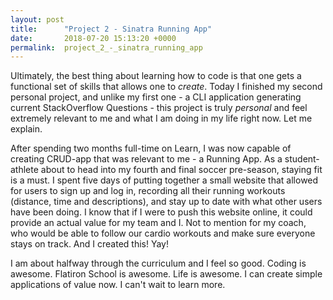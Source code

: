 ```yaml
---
layout: post
title:      "Project 2 - Sinatra Running App"
date:       2018-07-20 15:13:20 +0000
permalink:  project_2_-_sinatra_running_app
---
```



Ultimately, the best thing about learning how to code is that one gets a functional set of skills that allows one to *create*. Today I finished my second personal project, and unlike my first one - a CLI application generating current StackOverflow Questions - this project is truly *personal* and feel extremely relevant to me and what I am doing in my life right now. Let me explain.

After spending two months full-time on Learn, I was now capable of creating CRUD-app that was relevant to me - a Running App. As a student-athlete about to head into my fourth and final soccer pre-season, staying fit is a must. I spent five days of putting together a small website that allowed for users to sign up and log in, recording all their running workouts (distance, time and descriptions), and stay up to date with what other users have been doing. I know that if I were to push this website online, it could provide an actual value for my team and I. Not to mention for my coach, who would be able to follow our cardio workouts and make sure everyone stays on track. And I created this! Yay! 

I am about halfway through the curriculum and I feel so good. Coding is awesome. Flatiron School is awesome. Life is awesome. I can create simple applications of value now. I can't wait to learn more.
